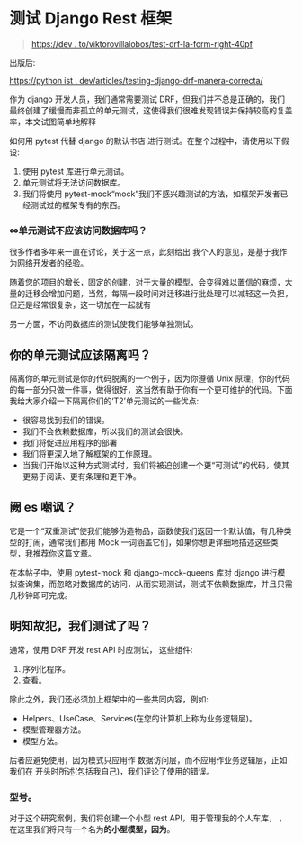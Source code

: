 # 测试 Django Rest 框架

> [https://dev . to/viktorovillalobos/test-drf-la-form-right-40pf](https://dev.to/viktorvillalobos/testeando-drf-la-forma-correcta-40pf)

出版后:

[https://python ist . dev/articles/testing-django-drf-manera-correcta/](https://pythonist.dev/articles/testing-django-drf-manera-correcta/)

作为 django 开发人员，我们通常需要测试 DRF，但我们并不总是正确的，我们最终创建了缓慢而非孤立的单元测试，这使得我们很难发现错误并保持较高的复盖率，本文试图简单地解释

如何用 pytest 代替 django 的默认书店
进行测试。在整个过程中，请使用以下假设:

1.  使用 pytest 库进行单元测试。
2.  单元测试将无法访问数据库。
3.  我们将使用 pytest-mock“mock”我们不感兴趣测试的方法，如框架开发者已经测试过的框架专有的东西。

### ∞单元测试不应该访问数据库吗？

很多作者多年来一直在讨论，关于这一点，此刻给出
我个人的意见，是基于我作为网络开发者的经验。

随着您的项目的增长，固定的创建，对于大量的模型，会变得难以置信的麻烦，大量的迁移会增加问题，当然，每隔一段时间对迁移进行批处理可以减轻这一负担，
但还是经常很复杂，这一切加在一起就有

另一方面，不访问数据库的测试使我们能够单独测试。

## [](#porque-deber%C3%ADan-tus-tests-unitarios-ser-aislados)你的单元测试应该隔离吗？

隔离你的单元测试是你的代码脱离的一个例子，因为你遵循 Unix 原理，你的代码的每一部分只做一件事，做得很好，这当然有助于你有一个更可维护的代码。下面我给大家介绍一下隔离你们的‘T2’单元测试的一些优点:

*   很容易找到我们的错误。
*   我们不会依赖数据库，所以我们的测试会很快。
*   我们将促进应用程序的部署
*   我们将更深入地了解框架的工作原理。
*   当我们开始以这种方式测试时，我们将被迫创建一个更“可测试”的代码，使其更易于阅读、更有条理和更干净。

## [](#-que-es-mocking-)阙 es 嘲讽？

它是一个“双重测试”使我们能够伪造物品，函数使我们返回一个默认值，有几种类型的打闹，通常我们都用 Mock 一词涵盖它们，如果你想更详细地描述这些类型，我推荐你这篇文章。

在本帖子中，使用 pytest-mock 和 django-mock-queens 库对 django 进行模拟查询集，而忽略对数据库的访问，从而实现测试，测试不依赖数据库，并且只需几秒钟即可完成。

## [](#sabiendo-esto-que-testeamos)明知故犯，我们测试了吗？

通常，使用 DRF 开发 rest API 时应测试，
这些组件:

1.  序列化程序。
2.  查看。

除此之外，我们还必须加上框架中的一些共同内容，例如:

*   Helpers、UseCase、Services(在您的计算机上称为业务逻辑层)。
*   模型管理器方法。
*   模型方法。

后者应避免使用，因为模式只应用作
数据访问层，而不应用作业务逻辑层，正如我们在
开头时所述(包括我自己)，我们评论了使用的错误。

### [](#el-modelo)型号。

对于这个研究案例，我们将创建一个小型 rest API，用于管理我的个人车库，
，在这里我们将只有一个名为**的小型模型，因为**。